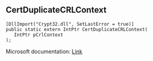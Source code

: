 ## CertDuplicateCRLContext

```
[DllImport("Crypt32.dll", SetLastError = true)]
public static extern IntPtr CertDuplicateCRLContext(
   IntPtr pCrlContext
);
```

Microsoft documentation: [Link](https://docs.microsoft.com/en-us/windows/win32/api/wincrypt/nf-wincrypt-certduplicatecrlcontext)
